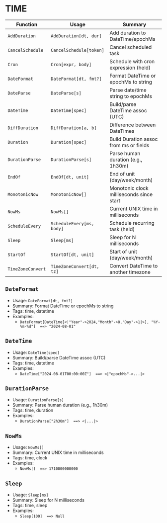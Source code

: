 # TIME

| Function | Usage | Summary |
|---|---|---|
| `AddDuration` | `AddDuration[dt, dur]` | Add duration to DateTime/epochMs |
| `CancelSchedule` | `CancelSchedule[token]` | Cancel scheduled task |
| `Cron` | `Cron[expr, body]` | Schedule with cron expression (held) |
| `DateFormat` | `DateFormat[dt, fmt?]` | Format DateTime or epochMs to string |
| `DateParse` | `DateParse[s]` | Parse date/time string to epochMs |
| `DateTime` | `DateTime[spec]` | Build/parse DateTime assoc (UTC) |
| `DiffDuration` | `DiffDuration[a, b]` | Difference between DateTimes |
| `Duration` | `Duration[spec]` | Build Duration assoc from ms or fields |
| `DurationParse` | `DurationParse[s]` | Parse human duration (e.g., 1h30m) |
| `EndOf` | `EndOf[dt, unit]` | End of unit (day/week/month) |
| `MonotonicNow` | `MonotonicNow[]` | Monotonic clock milliseconds since start |
| `NowMs` | `NowMs[]` | Current UNIX time in milliseconds |
| `ScheduleEvery` | `ScheduleEvery[ms, body]` | Schedule recurring task (held) |
| `Sleep` | `Sleep[ms]` | Sleep for N milliseconds |
| `StartOf` | `StartOf[dt, unit]` | Start of unit (day/week/month) |
| `TimeZoneConvert` | `TimeZoneConvert[dt, tz]` | Convert DateTime to another timezone |

## `DateFormat`

- Usage: `DateFormat[dt, fmt?]`
- Summary: Format DateTime or epochMs to string
- Tags: time, datetime
- Examples:
  - `DateFormat[DateTime[<|"Year"->2024,"Month"->8,"Day"->1|>], "%Y-%m-%d"]  ==> "2024-08-01"`

## `DateTime`

- Usage: `DateTime[spec]`
- Summary: Build/parse DateTime assoc (UTC)
- Tags: time, datetime
- Examples:
  - `DateTime["2024-08-01T00:00:00Z"]  ==> <|"epochMs"->...|>`

## `DurationParse`

- Usage: `DurationParse[s]`
- Summary: Parse human duration (e.g., 1h30m)
- Tags: time, duration
- Examples:
  - `DurationParse["2h30m"]  ==> <|...|>`

## `NowMs`

- Usage: `NowMs[]`
- Summary: Current UNIX time in milliseconds
- Tags: time, clock
- Examples:
  - `NowMs[]  ==> 1710000000000`

## `Sleep`

- Usage: `Sleep[ms]`
- Summary: Sleep for N milliseconds
- Tags: time, sleep
- Examples:
  - `Sleep[100]  ==> Null`
